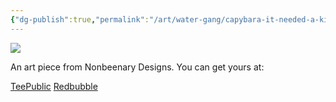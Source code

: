 ```yaml
---
{"dg-publish":true,"permalink":"/art/water-gang/capybara-it-needed-a-kitten/","title":"Capybara - It Needed A Kitten","tags":["Art","Nature Gang"]}
---
```



![](https://baserow-media.ams3.digitaloceanspaces.com/user_files/zcOvGxjXXWOx1aGOkGEceOwe6APKTmn9_8634ccf14314ce0b9df5a8a83ef9fdfa02888ec54a4d5e44c1050942bb264006.png)

An art piece from Nonbeenary Designs. You can get yours at:

[TeePublic](https://www.teepublic.com/t-shirt/46700966-capybara-and-friends)
[Redbubble](https://www.redbubble.com/shop/ap/147213614?ref=studio-promote)
